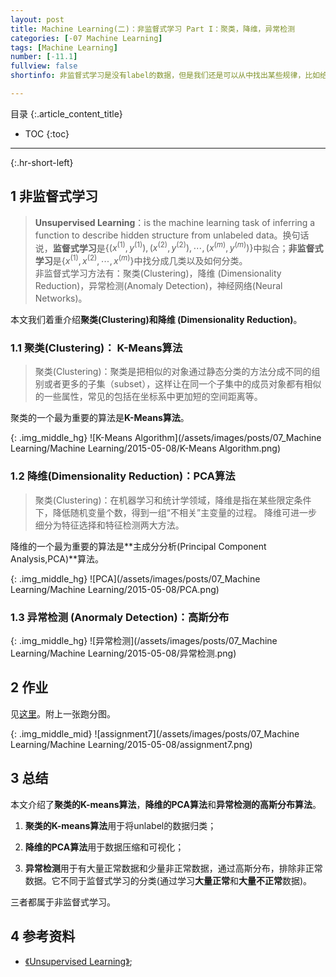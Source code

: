 ```yaml
---
layout: post
title: Machine Learning(二)：非监督式学习 Part I：聚类，降维，异常检测
categories: [-07 Machine Learning]
tags: [Machine Learning]
number: [-11.1]
fullview: false
shortinfo: 非监督式学习是没有label的数据，但是我们还是可以从中找出某些规律，比如给数据分类(聚类)等。本文我们介绍非监督式学习的三个子问题，聚类的K-means算法，降维的PCA算法和异常检测的高斯分布算法。

---
```

目录
{:.article_content_title}


* TOC
{:toc}

---
{:.hr-short-left}

## 1 非监督式学习 ##

> **Unsupervised Learning**：is the machine learning task of inferring a function to describe hidden structure from unlabeled data。换句话说，**监督式学习**是$\lbrace (x^{(1)},y^{(1)}),  (x^{(2)},y^{(2)}), \cdots,(x^{(m)},y^{(m)}) \rbrace$中拟合；**非监督式学习**是$\lbrace x^{(1)},  x^{(2)}, \cdots, x^{(m)} \rbrace$中找分成几类以及如何分类。<br/>非监督式学习方法有：聚类(Clustering)，降维 (Dimensionality Reduction)，异常检测(Anomaly Detection)，神经网络(Neural Networks)。

本文我们着重介绍**聚类(Clustering)**和**降维 (Dimensionality Reduction)**。

### 1.1 聚类(Clustering)： K-Means算法 ###

> 聚类(Clustering)：聚类是把相似的对象通过静态分类的方法分成不同的组别或者更多的子集（subset），这样让在同一个子集中的成员对象都有相似的一些属性，常见的包括在坐标系中更加短的空间距离等。

聚类的一个最为重要的算法是**K-Means算法**。


{: .img_middle_hg}
![K-Means Algorithm](/assets/images/posts/07_Machine Learning/Machine Learning/2015-05-08/K-Means Algorithm.png)


### 1.2 降维(Dimensionality Reduction)：PCA算法 ###

> 聚类(Clustering)：在机器学习和统计学领域，降维是指在某些限定条件下，降低随机变量个数，得到一组“不相关”主变量的过程。 降维可进一步细分为特征选择和特征检测两大方法。


降维的一个最为重要的算法是**主成分分析(Principal Component Analysis,PCA)**算法。

{: .img_middle_hg}
![PCA](/assets/images/posts/07_Machine Learning/Machine Learning/2015-05-08/PCA.png)

### 1.3 异常检测 (Anormaly Detection)：高斯分布 ###

{: .img_middle_hg}
![异常检测](/assets/images/posts/07_Machine Learning/Machine Learning/2015-05-08/异常检测.png)

## 2 作业 ##

见[这里](https://github.com/shunmian/-11-Machine-Learning)。附上一张跑分图。

{: .img_middle_mid}
![assignment7](/assets/images/posts/07_Machine Learning/Machine Learning/2015-05-08/assignment7.png)


## 3 总结 ##

本文介绍了**聚类的K-means算法**，**降维的PCA算法**和**异常检测的高斯分布算法**。

1. **聚类的K-means算法**用于将unlabel的数据归类；

2. **降维的PCA算法**用于数据压缩和可视化；

3. **异常检测**用于有大量正常数据和少量非正常数据，通过高斯分布，排除非正常数据。它不同于监督式学习的分类(通过学习**大量正常**和**大量不正常**数据)。

三者都属于非监督式学习。

## 4 参考资料 ##
- [《Unsupervised Learning》](https://en.wikipedia.org/wiki/Unsupervised_learning);






